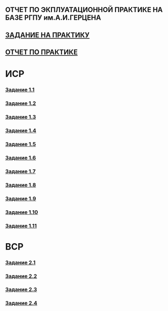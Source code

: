 
## ОТЧЕТ ПО ЭКПЛУАТАЦИОННОЙ ПРАКТИКЕ НА БАЗЕ РГПУ им.А.И.ГЕРЦЕНА

## [ЗАДАНИЕ НА ПРАКТИКУ](https://docs.google.com/document/d/134u0WAMI_W66WdNaE6EspqpHSF3W1NFY/edit?usp=sharing&ouid=116518572730971353865&rtpof=true&sd=true)
## [ОТЧЕТ ПО ПРАКТИКЕ](https://docs.google.com/document/d/1xqzd41-B5jovoojSi9uX_AEwizND4rOB/edit?usp=sharing&ouid=116518572730971353865&rtpof=true&sd=true)

# ИСР
### [Задание 1.1](https://docs.google.com/document/d/1PXoOnUTJ2uAyYou0-7fJEEFHFyNc_2NN/edit?usp=sharing&ouid=116518572730971353865&rtpof=true&sd=true)
### [Задание 1.2](https://drive.google.com/file/d/1WcvwzQV7T8fCsXc9oL78aJa_9-idTZ9I/view?usp=sharing)
### [Задание 1.3](https://docs.google.com/document/d/19QTX3wjVNxicbhJyCl4vjATPmcMyHZWX/edit?usp=sharing&ouid=116518572730971353865&rtpof=true&sd=true)
### [Задание 1.4](https://docs.google.com/document/d/1EASEO0LotP8F5nfg1AWtiS5mBkmF0Mab/edit?usp=sharing&ouid=116518572730971353865&rtpof=true&sd=true)
### [Задание 1.5](https://docs.google.com/document/d/1bKxwSOkNMEMtJKMtE2ywCbpfuQTYLJ0v/edit?usp=sharing&ouid=116518572730971353865&rtpof=true&sd=true)
### [Задание 1.6](https://docs.google.com/document/d/1lApvkJlYUteVULCdEINTdgcv5hT1m-OU/edit?usp=sharing&ouid=116518572730971353865&rtpof=true&sd=true)
### [Задание 1.7](https://docs.google.com/document/d/12iT5UXWJQLt8xFtt6ZzV7p_PKZquaNyn/edit?usp=sharing&ouid=116518572730971353865&rtpof=true&sd=true)
### [Задание 1.8](https://docs.google.com/document/d/1w3pI2_UoYkgtlUYkciYuZ7IMNS_kohpq/edit?usp=sharing&ouid=116518572730971353865&rtpof=true&sd=true)
### [Задание 1.9](https://docs.google.com/document/d/1VJNs7OvCnFdeeZH269zdGzgP7T177xbf/edit?usp=sharing&ouid=116518572730971353865&rtpof=true&sd=true)
### [Задание 1.10](https://docs.google.com/document/d/1TZfwBLNNx_nvGII3dx3BPCmuINeTVdV_/edit?usp=sharing&ouid=116518572730971353865&rtpof=true&sd=true)
### [Задание 1.11](https://drive.google.com/file/d/1a-limQGQKvPLso9XImRfoqodCxRm90pT/view?usp=sharing)

# ВСР
### [Задание 2.1](https://docs.google.com/document/d/1hKnduSE0xwhBUzaQNxdIGvkydqTt4WcD/edit?usp=sharing&ouid=116518572730971353865&rtpof=true&sd=true)
### [Задание 2.2](https://docs.google.com/document/d/1XApV3D9iZF_tWo4gbdyVyRzi1uDtS0XB/edit?usp=sharing&ouid=116518572730971353865&rtpof=true&sd=true)
### [Задание 2.3](https://docs.google.com/document/d/1FWrULyOX3_8d2z241ARjA-Y5KdxuKwmL/edit?usp=sharing&ouid=116518572730971353865&rtpof=true&sd=true)
### [Задание 2.4](https://docs.google.com/document/d/1YPxHPHK-RkGQd6Fbfos56zNb3bdGZ8-N/edit?usp=sharing&ouid=116518572730971353865&rtpof=true&sd=true)
